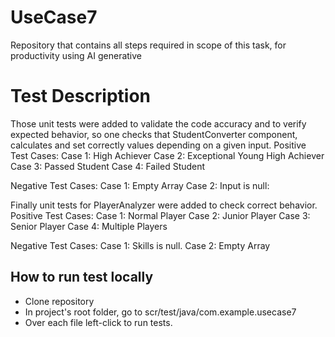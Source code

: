 # UseCase7

Repository that contains all steps required in scope of this task, for productivity using AI generative

# Test Description

Those unit tests were added to validate the code accuracy and to verify expected behavior, so one checks that  StudentConverter
component, calculates and set correctly values depending on a given input.
Positive Test Cases:
    Case 1: High Achiever
    Case 2: Exceptional Young High Achiever
    Case 3: Passed Student
    Case 4: Failed Student

Negative Test Cases:
    Case 1: Empty Array
    Case 2: Input is null: 

Finally unit tests for PlayerAnalyzer were added to check correct behavior.
Positive Test Cases:
    Case 1: Normal Player
    Case 2: Junior Player
    Case 3: Senior Player
    Case 4: Multiple Players

Negative Test Cases:
    Case 1: Skills is null.
    Case 2: Empty Array

## How to run test locally

- Clone repository
- In project's root folder, go to scr/test/java/com.example.usecase7
- Over each file left-click to run tests.